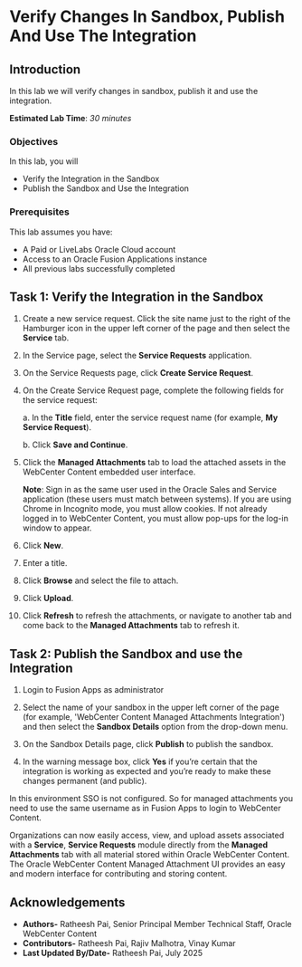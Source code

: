 # Verify Changes In Sandbox, Publish And Use The Integration

## Introduction

In this lab we will verify changes in sandbox, publish it and use the integration.

**Estimated Lab Time**: *30 minutes*

### Objectives

In this lab, you will

- Verify the Integration in the Sandbox
- Publish the Sandbox and Use the Integration

### Prerequisites

This lab assumes you have:

- A Paid or LiveLabs Oracle Cloud account
- Access to an Oracle Fusion Applications instance
- All previous labs successfully completed

## Task 1: Verify the Integration in the Sandbox

1. Create a new service request. Click the site name just to the right of the Hamburger icon in the upper left corner of the page and then select the **Service** tab.

2. In the Service page, select the **Service Requests** application.

3. On the Service Requests page, click **Create Service Request**.

4. On the Create Service Request page, complete the following fields for the service request:

    a.  In the **Title** field, enter the service request name (for example, **My Service Request**).

    b.  Click **Save and Continue**.

5. Click the **Managed Attachments** tab to load the attached assets in the WebCenter Content embedded user interface.

    **Note**: Sign in as the same user used in the Oracle Sales and Service application (these users must match between systems). If you are using Chrome in Incognito mode, you must allow cookies. If not already logged in to WebCenter Content, you must allow pop-ups for the log-in window to appear.

6. Click **New**.

7. Enter a title.

8. Click **Browse** and select the file to attach.

9. Click **Upload**.

10. Click **Refresh** to refresh the attachments, or navigate to another tab and come back to the **Managed Attachments** tab to refresh it.

## Task 2: Publish the Sandbox and use the Integration

1. Login to Fusion Apps as administrator

2. Select the name of your sandbox in the upper left corner of the page (for example, 'WebCenter Content Managed Attachments Integration') and then select the **Sandbox Details** option from the drop-down menu.

3. On the Sandbox Details page, click **Publish** to publish the sandbox.

4. In the warning message box, click **Yes** if you’re certain that the integration is working as expected and you’re ready to make these changes permanent (and public).

In this environment SSO is not configured. So for managed attachments you need to use the same username as in Fusion Apps to login to WebCenter Content.

Organizations can now easily access, view, and upload assets associated with a **Service**, **Service Requests** module directly from the **Managed Attachments** tab with all material stored within Oracle WebCenter Content. The Oracle WebCenter Content Managed Attachment UI provides an easy and modern interface for contributing and storing content.

## Acknowledgements

- **Authors-** Ratheesh Pai, Senior Principal Member Technical Staff, Oracle WebCenter Content
- **Contributors-** Ratheesh Pai, Rajiv Malhotra, Vinay Kumar
- **Last Updated By/Date-** Ratheesh Pai, July 2025
